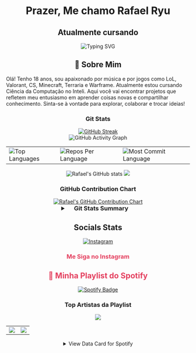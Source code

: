 <h1 align="center">Prazer, Me chamo Rafael Ryu</h1>

<h2 align="center">Atualmente cursando</h2>
<p align="center">
<img src="https://readme-typing-svg.herokuapp.com?font=Fira+Code&pause=1000&color=9400D3&center=true&vCenter=true&width=435&lines=Ciência+da+Computação;" alt="Typing SVG" />
</p>

<h2 align="center">🚀 Sobre Mim</h2>

Olá! Tenho 18 anos, sou apaixonado por música e por jogos como LoL, Valorant, CS, Minecraft, Terraria e Warframe. Atualmente estou cursando Ciência da Computação no Inteli. Aqui você vai encontrar projetos que refletem meu entusiasmo em aprender coisas novas e compartilhar conhecimento. Sinta-se à vontade para explorar, colaborar e trocar ideias!

<h3 align="center">Git Stats</h3>

<div align="center">
 
  [![GitHub Streak](https://streak-stats.demolab.com?user=Rafael-Ryu&theme=highcontrast&hide_border=true)](https://git.io/streak-stats)
  <br>
   <img src="https://github-readme-activity-graph.vercel.app/graph?username=Rafael-Ryu&custom_title=Rafael's%20GitHub%20Activity%20Graph&hide_border=true&border_radius=15&bg_color=000000&color=FFD700&line=1E90FF&point=1E90FF&area_color=000000&title_color=FFD700&area=true" alt="GitHub Activity Graph" />
<br>
<div align="center">
<table>
  <tr>
    <td>
      <img src="https://github-readme-stats.vercel.app/api/top-langs/?username=Rafael-Ryu&hide=html&hide_border=true&layout=compact&langs_count=8&theme=highcontrast" alt="Top Languages">
    </td>
    <td>
      <img src="https://github-profile-summary-cards.vercel.app/api/cards/repos-per-language?username=Rafael-Ryu&theme=highcontrast&hide_border=true" alt="Repos Per Language">
    </td>
    <td>
      <img src="https://github-profile-summary-cards.vercel.app/api/cards/most-commit-language?username=Rafael-Ryu&theme=highcontrast&hide_border=true" alt="Most Commit Language">
    </td>
  </tr>
</table>

</div>

<img src="https://github-readme-stats.vercel.app/api?username=Rafael-Ryu&hide_border=true&border_radius=15&show_icons=true&theme=highcontrast" alt="Rafael's GitHub stats">

<img src="https://github-profile-summary-cards.vercel.app/api/cards/profile-details?username=Rafael-Ryu&theme=highcontrast&hide_border=true">


### GitHub Contribution Chart
<a href="https://github.com/Rafael-Ryu">
    <img src="https://ghchart.rshah.org/Rafael-Ryu" alt="Rafael's GitHub Contribution Chart">
</a>


<details>
  <summary style="font-size: 1.17em; font-weight: bold;">
    <img src="https://github.com/SP-XD/SP-XD/blob/main/images/lightning.gif?raw=true" width="10" />&nbsp;&nbsp;Git Stats Summary&nbsp;&nbsp;<img src="https://github.com/SP-XD/SP-XD/blob/main/images/lightning.gif?raw=true" width="10" />
  </summary>
      <img src="https://github-readme-bento.vercel.app/stats/Rafael-Ryu?theme=dark" alt="Rafael's GitHub Stats">
      <img src="https://stats.dooboo.io/api/github-stats-advanced?login=Rafael-Ryu" alt="Advanced GitHub Stats for Rafael" width="400">
</details>


<div align="center">
  <h2 align="center" style="display: inline-flex; align-items: baseline;">
    Socials Stats
  </h2>
</div>

<div align="center">
  <div align="center">
    <a href="https://www.instagram.com/rafaelryu_/" target="_blank">
          <img src="https://img.icons8.com/fluent/48/000000/instagram-new.png" alt="Instagram"/>
        </a>
    <h3>
     <a href="https://www.instagram.com/rafaelryu_/" target="_blank" style="color: #e4405f; text-decoration: none; font-weight: bold;">
  Me Siga no Instagram
  </div>

<h2 align="center">🎵 Minha Playlist do Spotify</h2>

<p align="center">
<a href="https://open.spotify.com/playlist/2EUlzQBoQrMxsFVolswgfB?si=6c5cc0b461bd4d2a" target="_blank">
  <img 
    src="https://img.shields.io/badge/Playlist_Spotify-1DB954?style=for-the-badge&logo=spotify&logoColor=white"
    alt="Spotify Badge" 
  />
</a>
</p>

<h3 align="center">Top Artistas da Playlist</h3>

<div align="center">
  <div style="text-align:center"><img src="https://card.elwan.ch/?username=82o25khg1j3m31w9jqjji2t6w" /></div>

  <table>
    <tr>
      <td>
        <img src="https://spotify-recently-played-readme.vercel.app/api?user=82o25khg1j3m31w9jqjji2t6w&count=5">
      </td>
      <td>
        <img src="https://spotify-github-profile.kittinanx.com/api/view.svg?uid=82o25khg1j3m31w9jqjji2t6w&cover_image=true&theme=default&show_offline=true&background_color=121212&interchange=true&bar_color=53b14f&bar_color_cover=true">
      </td>
    </tr>
  </table>

  <details>
    <summary>View Data Card for Spotify</summary>
    <a href="https://data-card-for-spotify.herokuapp.com/card?user_id=82o25khg1j3m31w9jqjji2t6w">
      <img src="https://data-card-for-spotify.herokuapp.com/api/card?user_id=82o25khg1j3m31w9jqjji2t6w" alt="Data Card for Spotify">
    </a>
  </details>
</div>
